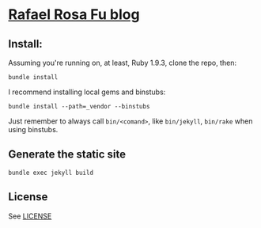 # [Rafael Rosa Fu blog](http://rafaelrosafu.info)

## Install:
Assuming you're running on, at least, Ruby 1.9.3, clone the repo, then:
```
bundle install
```

I recommend installing local gems and binstubs:
```
bundle install --path=_vendor --binstubs
```
Just remember to always call `bin/<comand>`, like `bin/jekyll`, `bin/rake` when using binstubs.

## Generate the static site

```
bundle exec jekyll build
```

## License

See [LICENSE](https://github.com/grokpodcast/site/blob/master/LICENSE.md)
